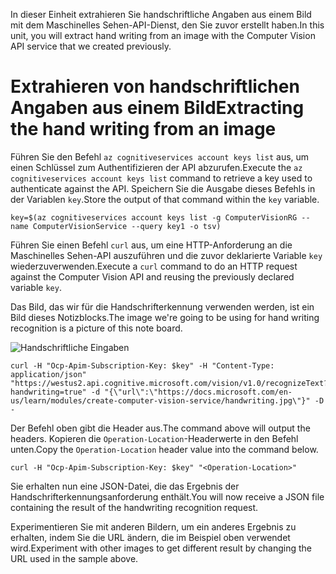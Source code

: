<span data-ttu-id="f37f7-101">In dieser Einheit extrahieren Sie handschriftliche Angaben aus einem Bild mit dem Maschinelles Sehen-API-Dienst, den Sie zuvor erstellt haben.</span><span class="sxs-lookup"><span data-stu-id="f37f7-101">In this unit, you will extract hand writing from an image with the Computer Vision API service that we created previously.</span></span>

# <a name="extracting-the-hand-writing--from-an-image"></a><span data-ttu-id="f37f7-102">Extrahieren von handschriftlichen Angaben aus einem Bild</span><span class="sxs-lookup"><span data-stu-id="f37f7-102">Extracting the hand writing  from an image</span></span>

<span data-ttu-id="f37f7-103">Führen Sie den Befehl `az cognitiveservices account keys list` aus, um einen Schlüssel zum Authentifizieren der API abzurufen.</span><span class="sxs-lookup"><span data-stu-id="f37f7-103">Execute the `az cognitiveservices account keys list` command to retrieve a key used to authenticate against the API.</span></span> <span data-ttu-id="f37f7-104">Speichern Sie die Ausgabe dieses Befehls in der Variablen `key`.</span><span class="sxs-lookup"><span data-stu-id="f37f7-104">Store the output of that command within the `key` variable.</span></span>

```azurecli
key=$(az cognitiveservices account keys list -g ComputerVisionRG --name ComputerVisionService --query key1 -o tsv)
```

<span data-ttu-id="f37f7-105">Führen Sie einen Befehl `curl` aus, um eine HTTP-Anforderung an die Maschinelles Sehen-API auszuführen und die zuvor deklarierte Variable `key` wiederzuverwenden.</span><span class="sxs-lookup"><span data-stu-id="f37f7-105">Execute a `curl` command to do an HTTP request against the Computer Vision API and reusing the previously declared variable `key`.</span></span>

<span data-ttu-id="f37f7-106">Das Bild, das wir für die Handschrifterkennung verwenden werden, ist ein Bild dieses Notizblocks.</span><span class="sxs-lookup"><span data-stu-id="f37f7-106">The image we're going to be using for hand writing recognition is a picture of this note board.</span></span>

![Handschriftliche Eingaben](../images/handwriting.jpg)

```azurecli
curl -H "Ocp-Apim-Subscription-Key: $key" -H "Content-Type: application/json" "https://westus2.api.cognitive.microsoft.com/vision/v1.0/recognizeText?handwriting=true" -d "{\"url\":\"https://docs.microsoft.com/en-us/learn/modules/create-computer-vision-service/handwriting.jpg\"}" -D -
```

<span data-ttu-id="f37f7-108">Der Befehl oben gibt die Header aus.</span><span class="sxs-lookup"><span data-stu-id="f37f7-108">The command above will output the headers.</span></span> <span data-ttu-id="f37f7-109">Kopieren die `Operation-Location`-Headerwerte in den Befehl unten.</span><span class="sxs-lookup"><span data-stu-id="f37f7-109">Copy the `Operation-Location` header value into the command below.</span></span>

```azurecli
curl -H "Ocp-Apim-Subscription-Key: $key" "<Operation-Location>"
```

<span data-ttu-id="f37f7-110">Sie erhalten nun eine JSON-Datei, die das Ergebnis der Handschrifterkennungsanforderung enthält.</span><span class="sxs-lookup"><span data-stu-id="f37f7-110">You will now receive a JSON file containing the result of the handwriting recognition request.</span></span>

<span data-ttu-id="f37f7-111">Experimentieren Sie mit anderen Bildern, um ein anderes Ergebnis zu erhalten, indem Sie die URL ändern, die im Beispiel oben verwendet wird.</span><span class="sxs-lookup"><span data-stu-id="f37f7-111">Experiment with other images to get different result by changing the URL used in the sample above.</span></span>